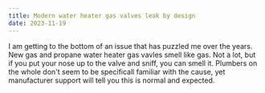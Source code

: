 ```yaml
---
title: Modern water heater gas valves leak by design
date: 2023-11-19
---
```

I am getting to the bottom of an issue that has puzzled me over the years. New gas and propane water heater gas vavles smell like gas. Not a lot, but if you put your nose up to the valve and sniff, you can smell it. Plumbers on the whole don't seem to be specificall familiar with the cause, yet manufacturer support will tell you this is normal and expected.
